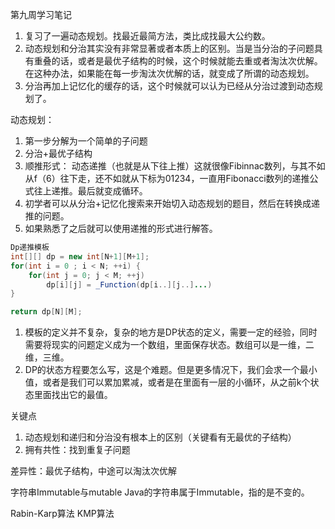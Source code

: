 第九周学习笔记
1. 复习了一遍动态规划。找最近最简方法，类比成找最大公约数。
2. 动态规划和分治其实没有非常显著或者本质上的区别。当是当分治的子问题具有重叠的话，或者是最优子结构的时候，这个时候就能去重或者淘汰次优解。在这种办法，如果能在每一步淘汰次优解的话，就变成了所谓的动态规划。
3. 分治再加上记忆化的缓存的话，这个时候就可以认为已经从分治过渡到动态规划了。

动态规划：
1. 第一步分解为一个简单的子问题
2. 分治+最优子结构
3. 顺推形式： 动态递推（也就是从下往上推）这就很像Fibinnac数列，与其不如从f（6）往下走，还不如就从下标为01234，一直用Fibonacci数列的递推公式往上递推。最后就变成循环。
4. 初学者可以从分治+记忆化搜索来开始切入动态规划的题目，然后在转换成递推的问题。
5. 如果熟悉了之后就可以使用递推的形式进行解答。

``` Java
Dp递推模板
int[][] dp = new int[N+1][M+1];
for(int i = 0 ; i < N; ++i) {
    for(int j = 0; j < M; ++j)
        dp[i][j] = _Function(dp[i..][j..]...)
} 

return dp[N][M];
```

1. 模板的定义并不复杂，复杂的地方是DP状态的定义，需要一定的经验，同时需要将现实的问题定义成为一个数组，里面保存状态。数组可以是一维，二维，三维。
2. DP的状态方程要怎么写，这是个难题。但是更多情况下，我们会求一个最小值，或者是我们可以累加累减，或者是在里面有一层的小循环，从之前k个状态里面找出它的最值。

关键点
1. 动态规划和递归和分治没有根本上的区别（关键看有无最优的子结构）
2. 拥有共性：找到重复子问题

差异性：最优子结构，中途可以淘汰次优解

字符串Immutable与mutable
Java的字符串属于Immutable，指的是不变的。

Rabin-Karp算法
KMP算法

